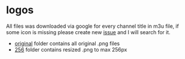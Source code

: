 # logos
All files was downloaded via google for every channel title in m3u file, if some icon is missing please create new [issue](https://github.com/vasil-dev/resources.iptv.bsc/issues) and I will search for it.
<br />
* [original](https://github.com/vasil-dev/resources.iptv.bsc/tree/master/logos/original) folder contains all original .png files
* [256](https://github.com/vasil-dev/resources.iptv.bsc/tree/master/logos/256) folder contains resized .png to max 256px

